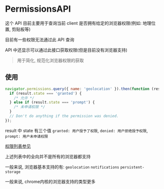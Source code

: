 # PermissionsAPI

这个 API 目前主要用于查询当前 client 是否拥有给定的浏览器权限(例如: 地理位置, 剪贴板等)

目前有一些权限无法通过此 API 查询

API 中还显示可以通过此接口获取权限(但是目前没有浏览器支持)

> 用于简化, 规范化浏览器权限的获取

## 使用

```js
navigator.permissions.query({ name: 'geolocation' }).then(function (result) {
  if (result.state === 'granted') {
    /* 允许 */
  } else if (result.state === 'prompt') {
    /* 未申请权限 */
  }
  // Don't do anything if the permission was denied.
});
```

result 中 state 有三个值 `granted: 用户授予了权限`, `denied: 用户拒绝授予权限`, `prompt: 用户未申请权限`


[权限列表参见](https://w3c.github.io/permissions/#dom-permissiondescriptor)


上述列表中的全向并不是所有的浏览器都支持

一般来说, 浏览器基本支持的有: `geolocation` `notifications` `persistent-storage`

一般来说, chrome内核的浏览器支持的类型更多